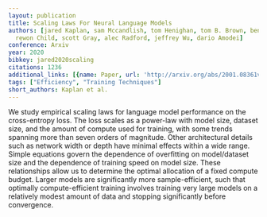 ```yaml
---
layout: publication
title: Scaling Laws For Neural Language Models
authors: [jared Kaplan, sam Mccandlish, tom Henighan, tom B. Brown, benjamin Chess,
  rewon Child, scott Gray, alec Radford, jeffrey Wu, dario Amodei]
conference: Arxiv
year: 2020
bibkey: jared2020scaling
citations: 1236
additional_links: [{name: Paper, url: 'http://arxiv.org/abs/2001.08361v1'}]
tags: ["Efficiency", "Training Techniques"]
short_authors: Kaplan et al.
---
```

We study empirical scaling laws for language model performance on the
cross-entropy loss. The loss scales as a power-law with model size, dataset
size, and the amount of compute used for training, with some trends spanning
more than seven orders of magnitude. Other architectural details such as
network width or depth have minimal effects within a wide range. Simple
equations govern the dependence of overfitting on model/dataset size and the
dependence of training speed on model size. These relationships allow us to
determine the optimal allocation of a fixed compute budget. Larger models are
significantly more sample-efficient, such that optimally compute-efficient
training involves training very large models on a relatively modest amount of
data and stopping significantly before convergence.